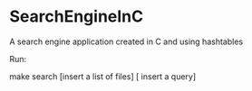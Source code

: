 # SearchEngineInC
A search engine application created in C and using hashtables


Run: 

make search [insert a list of files] [ insert a query]
